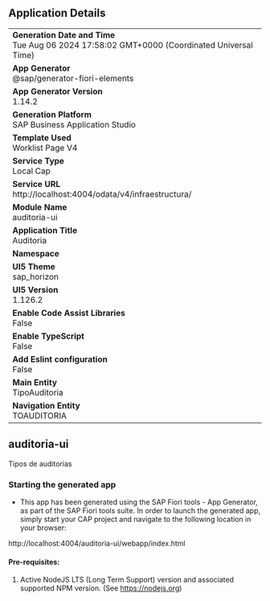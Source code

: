 ## Application Details
|               |
| ------------- |
|**Generation Date and Time**<br>Tue Aug 06 2024 17:58:02 GMT+0000 (Coordinated Universal Time)|
|**App Generator**<br>@sap/generator-fiori-elements|
|**App Generator Version**<br>1.14.2|
|**Generation Platform**<br>SAP Business Application Studio|
|**Template Used**<br>Worklist Page V4|
|**Service Type**<br>Local Cap|
|**Service URL**<br>http://localhost:4004/odata/v4/infraestructura/|
|**Module Name**<br>auditoria-ui|
|**Application Title**<br>Auditoria|
|**Namespace**<br>|
|**UI5 Theme**<br>sap_horizon|
|**UI5 Version**<br>1.126.2|
|**Enable Code Assist Libraries**<br>False|
|**Enable TypeScript**<br>False|
|**Add Eslint configuration**<br>False|
|**Main Entity**<br>TipoAuditoria|
|**Navigation Entity**<br>TOAUDITORIA|

## auditoria-ui

Tipos de auditorias

### Starting the generated app

-   This app has been generated using the SAP Fiori tools - App Generator, as part of the SAP Fiori tools suite.  In order to launch the generated app, simply start your CAP project and navigate to the following location in your browser:

http://localhost:4004/auditoria-ui/webapp/index.html

#### Pre-requisites:

1. Active NodeJS LTS (Long Term Support) version and associated supported NPM version.  (See https://nodejs.org)


